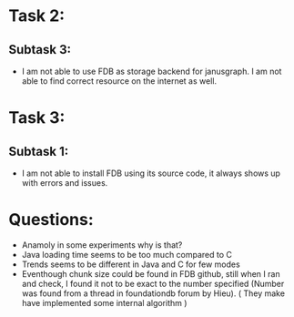 # Task 2:
## Subtask 3:
- I am not able to use FDB as storage backend for janusgraph. I am not able to find correct resource on the internet as well.

# Task 3:
## Subtask 1:
- I am not able to install FDB using its source code, it always shows up with errors and issues.

# Questions:
- Anamoly in some experiments why is that?
- Java loading time seems to be too much compared to C
- Trends seems to be different in Java and C for few modes
- Eventhough chunk size could be found in FDB github, still when I ran and check, I found it not to be exact to the number specified (Number was found from a thread in foundationdb forum by Hieu). ( They make have implemented some internal algorithm )